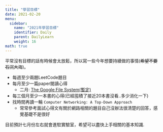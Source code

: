 ```yaml
---
title: "學習目標" 
date: 2021-02-20
menu:
  sidebar:
    name: "2021年學習目標"
    identifier: Daily
    parent: DailyLearn
    weight: 16
math: true
---
```


平常沒有目標的話有時候會太放鬆，所以寫一些今年想要持續做的事情(~~希望不要石沉大海~~)。

- 每週至少兩題LeetCode題目
- 每月至少一篇paper閱讀心得
  - 二月: [The Google File System(暫定)]()
- 每三個月至少一本書的心得(已經囤積了接近20本書沒看..多少消化一下)  
- 找時間再讀一輪 ```Computer Networking: A Top-Down Approach```
  - 常常參考面試心得文有關於網路相關的題目自己沒辦法很清楚的回答，感覺基礎不是很好

目前預計七月份左右就會進駐實驗室，希望可以盡快上手相關的基本知識.